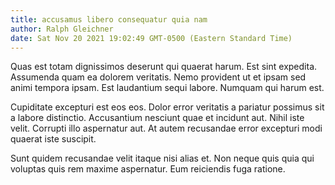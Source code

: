 ```yaml
---
title: accusamus libero consequatur quia nam
author: Ralph Gleichner
date: Sat Nov 20 2021 19:02:49 GMT-0500 (Eastern Standard Time)
---
```

Quas est totam dignissimos deserunt qui quaerat harum. Est sint expedita. Assumenda quam ea dolorem veritatis. Nemo provident ut et ipsam sed animi tempora ipsam. Est laudantium sequi labore. Numquam qui harum est.

 Cupiditate excepturi est eos eos. Dolor error veritatis a pariatur possimus sit a labore distinctio. Accusantium nesciunt quae et incidunt aut. Nihil iste velit. Corrupti illo aspernatur aut. At autem recusandae error excepturi modi quaerat iste suscipit.

 Sunt quidem recusandae velit itaque nisi alias et. Non neque quis quia qui voluptas quis rem maxime aspernatur. Eum reiciendis fuga ratione.